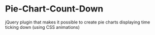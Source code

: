 Pie-Chart-Count-Down
====================

jQuery plugin that makes it possible to create pie charts displaying time ticking down (using CSS animations)